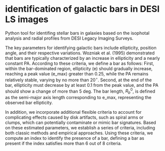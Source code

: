 # identification of galactic bars in DESI LS images
Python tool for identifing stellar bars in galaxies based on the isophotal analysis and radial profiles from DESI Legacy Imaging Surveys.

The key parameters for identifying galactic bars include ellipticity, position angle, and their respective variations. Wozniak et al. (1995) demonstrated that bars are typically characterized by an increase in ellipticity and a nearly constant PA.  According to these criteria, we define a bar as follows: First, within the bar-dominated region, ellipticity (e) should gradually increase, reaching a peak value (e_max) greater than 0.25, while the PA remains relatively stable, varying by no more than $20^{\circ}$. Second, at the end of the bar, ellipticity must decrease by at least 0.1 from the peak value, and the PA should show a change of more than 5 deg. The bar length, $R_{b}^0$, is defined as the semi-major axis length corresponding to e_max, representing the observed bar ellipticity.

In addition, we incorporate additional flexible criteria to account for complicating effects caused by disk artifacts, such as spiral arms or clumps, which can potentially contaminate or mimic bar signatures. Based on these estimated parameters, we establish a series of criteria, including both classic methods and empirical approaches. Using these criteria, we compute an index to identify the presence of a bar, defining a bar as present if the index satisfies more than 6 out of 8 criteria. 
